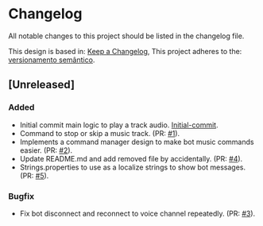 # Changelog

All notable changes to this project should be listed in the changelog file.

This design is based in: [Keep a Changelog](https://keepachangelog.com/en/1.0.0/),
This project adheres to the: [versionamento semântico](https://semver.org/spec/v2.0.0.html).

## [Unreleased]

### Added

- Initial commit main logic to play a track audio. [Initial-commit](https://github.com/GustavoVieiraDrk/G-Cage-Bot/commit/aab48346f913801ddb47c39c0bcc75d6c0c7c7ed).
- Command to stop or skip a music track. (PR: [#1](https://github.com/GustavoVieiraDrk/G-Cage-Bot/pull/1)).
- Implements a command manager design to make bot music commands easier. (PR: [#2](https://github.com/GustavoVieiraDrk/G-Cage-Bot/pull/2)).
- Update README.md and add removed file by accidentally. (PR: [#4](https://github.com/GustavoVieiraDrk/G-Cage-Bot/pull/4)).
- Strings.properties to use as a localize strings to show bot messages. (PR: [#5](https://github.com/GustavoVieiraDrk/G-Cage-Bot/pull/5)).

### Bugfix

- Fix bot disconnect and reconnect to voice channel repeatedly. (PR: [#3](https://github.com/GustavoVieiraDrk/G-Cage-Bot/pull/3)).